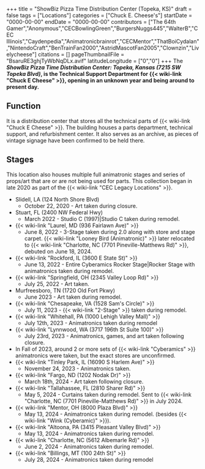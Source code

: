 +++
title = "ShowBiz Pizza Time Distribution Center (Topeka, KS)"
draft = false
tags = ["Locations"]
categories = ["Chuck E. Cheese's"]
startDate = "0000-00-00"
endDate = "0000-00-00"
contributors = ["The 64th Gamer","Anonymous","CECBowlingGreen","BurgersNuggs445","WalterB","CEC Illinois","Caydenpedia","Animatronicbrainrot","CECMentor","ThatBoiCydalan","NintendoCraft","BenTrainFan2000","AstridMascotFan2005","Clownzin","Livelycheese"]
citations = []
pageThumbnailFile = "BsaruRE3ghjTyWbNqDLx.avif"
latitudeLongitude = ["0","0"]
+++
The ***ShowBiz Pizza Time Distribution Center: Topeka, Kansas (7215 SW Topeka Blvd)*, is the Technical Support Department for {{< wiki-link "Chuck E Cheese" >}}, opening in an unknown year and being around to present day.**

## Function

It is a distribution center that stores all the technical parts of {{< wiki-link "Chuck E Cheese" >}}. The building houses a parts department, technical support, and refurbishment center. It also serves as an archive, as pieces of vintage signage have been confirmed to be held there.

## Stages

This location also houses multiple full animatronic stages and series of props/art that are or are not being used for parts. This collection began in late 2020 as part of the {{< wiki-link "CEC Legacy Locations" >}}.

- Slidell, LA (124 North Shore Blvd)
  - October 22, 2020 - Art taken during closure.
- Stuart, FL (2400 NW Federal Hwy)
  - March 2022 - Studio C (1997)|Studio C taken during remodel.
- {{< wiki-link "Laurel, MD (936 Fairlawn Ave)" >}}
  - June 8, 2022 - 3-Stage taken during 2.0 along with store and stage carpet. {{< wiki-link "Looney Bird (Animatronic)" >}} later relocated to {{< wiki-link "Charlotte, NC (7701 Pineville-Matthews Rd)" >}}, debuted on June 18, 2024.
- {{< wiki-link "Rockford, IL (3600 E State St)" >}}
  - June 13, 2022 - Entire Cyberamics Rocker Stage|Rocker Stage with animatronics taken during remodel.
- {{< wiki-link "Springfield, OH (2345 Valley Loop Rd)" >}}
  - July 25, 2022 - Art taken.
- Murfreesboro, TN (1720 Old Fort Pkwy)
  - June 2023 - Art taken during remodel.
- {{< wiki-link "Chesapeake, VA (1528 Sam's Circle)" >}}
  - July 11, 2023 - {{< wiki-link "2-Stage" >}} taken during remodel.
- {{< wiki-link "Whitehall, PA (1000 Lehigh Valley Mall)" >}}
  - July 12th, 2023 - Animatronics taken during remodel
- {{< wiki-link "Lynnwood, WA (3717 196th St Suite 100)" >}}
  - July 23rd, 2023 - Animatronics, games, and art taken following closure.
- In Fall of 2023, around 2 or more sets of {{< wiki-link "Cyberamics" >}} animatronics were taken, but the exact stores are unconfirmed.
- {{< wiki-link "Tinley Park, IL (16090 S Harlem Ave)" >}}
  - November 24, 2023 - Animatronics taken.
- {{< wiki-link "Fargo, ND (1202 Nodak Dr)" >}}
  - March 18th, 2024 - Art taken following closure.
- {{< wiki-link "Tallahassee, FL (2810 Sharer Rd)" >}}
  - May 5, 2024 - Curtains taken during remodel. Sent to {{< wiki-link "Charlotte, NC (7701 Pineville-Matthews Rd)" >}} in July 2024.
- {{< wiki-link "Mentor, OH (8000 Plaza Blvd)" >}}
  - May 13, 2024 - Animatronics taken during remodel. (besides {{< wiki-link "Wink (Cyberamic)" >}}).
- {{< wiki-link "Altoona, PA (3415 Pleasant Valley Blvd)" >}}
  - May 13, 2024 - Animatronics taken during remodel.
- {{< wiki-link "Charlotte, NC (5612 Albemarle Rd)" >}}
  - June 2, 2024 - Animatronics taken during remodel.
- {{< wiki-link "Billings, MT (100 24th St)" >}}
  - July 28, 2024 - Animatronics taken during remodel
